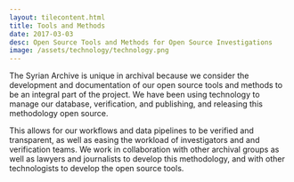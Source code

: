 ```yaml
---
layout: tilecontent.html
title: Tools and Methods
date: 2017-03-03
desc: Open Source Tools and Methods for Open Source Investigations
image: /assets/technology/technology.png
---
```


The Syrian Archive is unique in archival because we consider the development and documentation of our open source tools and methods to be an integral part of the project. We have been using technology to manage our database, verification, and publishing, and releasing this methodology open source.


This allows for our workflows and data pipelines to be verified and transparent, as well as easing the workload of investigators and and verification teams.
We work in collaboration with other archival groups as well as lawyers and journalists to develop this methodology, and with other technologists to develop the open source tools.
